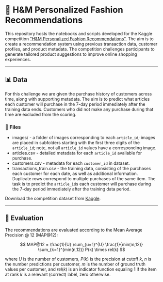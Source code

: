# 👗 H&M Personalized Fashion Recommendations

This repository hosts the notebooks and scripts developed for the Kaggle competition ["H&M Personalized Fashion Recommendations"](https://www.kaggle.com/competitions/h-and-m-personalized-fashion-recommendations/overview). The aim is to create a recommendation system using previous transaction data, customer profiles, and product metadata. The competition challenges participants to generate tailored product suggestions to improve online shopping experiences.

***

## 📊 Data

For this challenge we are given the purchase history of customers across time, along with supporting metadata. The aim is to predict what articles each customer will purchase in the 7-day period immediately after the training data ends. Customers who did not make any purchase during that time are excluded from the scoring.

### 📁 Files
- images/ - a folder of images corresponding to each `article_id`; images are placed in subfolders starting with the first three digits of the `article_id`; note, not all `article_id` values have a corresponding image.
- articles.csv - detailed metadata for each `article_id` available for purchase.
- customers.csv - metadata for each `customer_id` in dataset.
- transactions_train.csv - the training data, consisting of the purchases each customer for each date, as well as additional information. Duplicate rows correspond to multiple purchases of the same item. The task is to predict the `article_id`s each customer will purchase during the 7-day period immediately after the training data period.

Download the competition dataset from [Kaggle](https://www.kaggle.com/competitions/h-and-m-personalized-fashion-recommendations/data).

***

## 🥇 Evaluation

The recommendations are evaluated according to the Mean Average Precision @ 12 (MAP@12):

$$ MAP@12 = \frac{1}{U} \sum_{u=1}^{U} \frac{1}{min(m,12)}  \sum_{k=1}^{min(n,12)} P(k) \times rel(k) $$

where $U$ is the number of customers, $P(k)$ is the precision at cutoff $k$, $n$ is the number predictions per customer, $m$ is the number of ground truth values per customer, and $rel(k)$ is an indicator function equaling 1 if the item at rank $k$ is a relevant (correct) label, zero otherwise.
